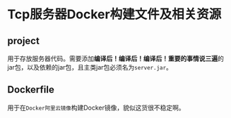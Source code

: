 # Tcp服务器Docker构建文件及相关资源

## project

用于存放服务器代码。需要添加**编译后！编译后！编译后！重要的事情说三遍**的jar包，以及依赖的jar包，且主类jar包必须名为`server.jar`。

## Dockerfile

用于在`Docker阿里云镜像`构建Docker镜像，貌似这货很不稳定啊。